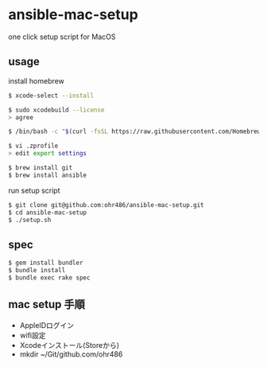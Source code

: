 # ansible-mac-setup

one click setup script for MacOS

## usage

install homebrew

```bash
$ xcode-select --install

$ sudo xcodebuild --license
> agree

$ /bin/bash -c "$(curl -fsSL https://raw.githubusercontent.com/Homebrew/install/HEAD/install.sh)"

$ vi .zprofile
> edit export settings

$ brew install git
$ brew install ansible
```

run setup script

```bash
$ git clone git@github.com:ohr486/ansible-mac-setup.git
$ cd ansible-mac-setup
$ ./setup.sh
```

## spec

```bash
$ gem install bundler
$ bundle install
$ bundle exec rake spec
```

## mac setup 手順

- AppleIDログイン
- wifi設定
- Xcodeインストール(Storeから)
- mkdir ~/Git/github.com/ohr486

